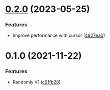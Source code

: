 

# [0.2.0](https://github.com/ededejr/randomly/compare/0.1.0...0.2.0) (2023-05-25)


### Features

* Improve performance with cursor ([4927ea0](https://github.com/ededejr/randomly/commit/4927ea0732fb2da63645b2d3ca5dfe3cc25e95bd))

# 0.1.0 (2021-11-22)


### Features

* Randomly V1 ([c91fb28](https://github.com/dxede/${npm_package_name}/commit/c91fb28f5fae6e8b264e61c45fc7593c6e50be0d))